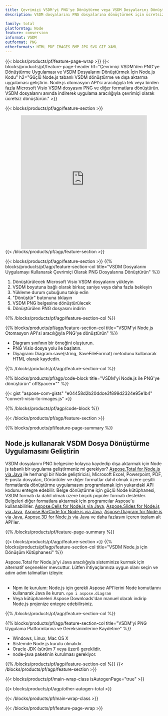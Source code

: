 ```yaml
---
title: Çevrimiçi VSDM'yi PNG'ye Dönüştürme veya VSDM Dosyalarını Dönüştürmek için Node.js tabanlı Uygulama Oluşturma
description: VSDM dosyalarını PNG dosyalarına dönüştürmek için ücretsiz çevrimiçi uygulama. Microsoft Visio VSDM belgeleri için Node.js dönüştürme kütüphanesi kodu. 

family: total
platformtag: Node
feature: conversion
informat: VSDM
outformat: PNG
otherformats: HTML PDF IMAGES BMP JPG SVG GIF XAML
---
```

{{< blocks/products/pf/feature-page-wrap >}}
{{< blocks/products/pf/feature-page-header h1="Çevrimiçi VSDM'den PNG'ye Dönüştürme Uygulaması ve VSDM Dosyalarını Dönüştürmek İçin Node.js Kodu" h2="Güçlü Node.js tabanlı VSDM dönüştürme ve dışa aktarma uygulaması geliştirin. Node.js otomasyon API'si aracılığıyla tek veya birden fazla Microsoft Visio VSDM dosyasını PNG ve diğer formatlara dönüştürün. VSDM dosyalarını anında indirerek uygulama aracılığıyla çevrimiçi olarak ücretsiz dönüştürün." >}}


{{< blocks/products/pf/agp/feature-section >}}

<div class="container-fluid agp-content bg-white aboutfile box-1 vh100 section nopbtm">
<div class=container>
<div class=row>
<div class="demobox tc col-md-12 padding-0" align="center">

<iframe title="Ücretsiz Çevrimiçi VSDM - PNG Dönüştürme Uygulaması" style="border: none; height: 426px;" scrolling="no" src="https://total-conversion-app-65z5r2lp.k8s.dynabic.com/?to=png&from=vsdm" id="child-iframe" width="80%"></iframe>

</div></div>
</div></div>
{{< /blocks/products/pf/agp/feature-section >}}


{{< blocks/products/pf/agp/feature-section >}}
{{% blocks/products/pf/agp/feature-section-col title="VSDM Dosyalarını Uygulamayı Kullanarak Çevrimiçi Olarak PNG Dosyalarına Dönüştürün" %}}

1. Dönüştürülecek Microsoft Visio VSDM dosyalarını yükleyin
1. VSDM boyutuna bağlı olarak birkaç saniye veya daha fazla bekleyin
1. Yükleme durum çubuğunu takip edin
1. "Dönüştür" butonuna tıklayın
1. VSDM PNG belgesine dönüştürülecek
1. Dönüştürülen PNG dosyasını indirin

{{% /blocks/products/pf/agp/feature-section-col %}}

{{% blocks/products/pf/agp/feature-section-col title="VSDM'yi Node.js Otomasyon API'si aracılığıyla PNG'ye dönüştürün" %}}

- Diagram sınıfının bir örneğini oluşturun.
- PNG Visio dosya yolu ile başlatın.
- Diyagramı Diagram.save(string, SaveFileFormat) metodunu kullanarak HTML olarak kaydedin.

{{% /blocks/products/pf/agp/feature-section-col %}}

{{% blocks/products/pf/agp/code-block title="VSDM'yi Node.js ile PNG'ye dönüştürün" offSpacer="" %}}

{{< gist "aspose-com-gists" "e04458d2b20ddce3f899d2324e95e1b4" "convert-visio-to-images.js" >}}

{{% /blocks/products/pf/agp/code-block %}}

{{< /blocks/products/pf/agp/feature-section >}}

{{% blocks/products/pf/feature-page-summary %}}

<h2>Node.js kullanarak VSDM Dosya Dönüştürme Uygulamasını Geliştirin</h2>

VSDM dosyalarını PNG belgesine kolayca kaydedip dışa aktarmak için Node js tabanlı bir uygulama geliştirmeniz mi gerekiyor? [Aspose.Total for Node.js via Java](https://products.aspose.com/total/tr/nodejs-java/) ile herhangi bir Node geliştiricisi, Microsoft Excel, Powerpoint, PDF, E-posta dosyaları, Görüntüler ve diğer formatlar dahil olmak üzere çeşitli formatlarda dönüştürme uygulamasını programlamak için yukarıdaki API kodunu entegre edebilir. Belge dönüştürme için güçlü Node kütüphanesi, VSDM formatı da dahil olmak üzere birçok popüler formatı destekler. Belgeleri diğer formatlara aktarmak için programcılar Aspose'u kullanabilirler. [Aspose.Cells for Node.js via Java](https://products.aspose.com/cells/tr/nodejs-java/), [Aspose.Slides for Node.js via Java](https://products.aspose.com/slides/tr/nodejs-java/), [Aspose.BarCode for Node.js via Java](https://products.aspose.com/barcode/tr/nodejs-java/), [Aspose.Diagram for Node.js via Java](https://products.aspose.com/diagram/tr/nodejs-java/), [Aspose.3D for Node.js via Java](https://products.aspose.com/3d/tr/nodejs-java/) ve daha fazlasını içeren toplam alt API'ler. 
 
 

{{% /blocks/products/pf/feature-page-summary %}}

{{< blocks/products/pf/agp/feature-section >}}
{{% blocks/products/pf/agp/feature-section-col title="VSDM Node.js için Dönüşüm Kütüphanesi" %}}

Aspose.Total for Node.js'yi Java aracılığıyla sisteminize kurmak için alternatif seçenekler mevcuttur. Lütfen ihtiyaçlarınıza uygun olanı seçin ve adım adım talimatları izleyin:<br /><br />

- Npm ile kurulum: Node.js için gerekli Aspose API'lerini Node komutlarını kullanarak Java ile kurun. ```npm i aspose.diagram```
- Veya kütüphaneleri Aspose Downloads'dan manuel olarak indirip Node.js projenize entegre edebilirsiniz.

{{% /blocks/products/pf/agp/feature-section-col %}}

{{% blocks/products/pf/agp/feature-section-col title="VSDM'yi PNG Uygulama Platformlarına ve Gereksinimlerine Kaydetme" %}}

- Windows, Linux, Mac OS X
- Sistemde Node.js kurulu olmalıdır.
- Oracle JDK (sürüm 7 veya üzeri) gereklidir.
- node-java paketinin kurulması gerekiyor.

{{% /blocks/products/pf/agp/feature-section-col %}}
{{< /blocks/products/pf/agp/feature-section >}}

{{< blocks/products/pf/main-wrap-class isAutogenPage="true" >}}

{{< blocks/products/pf/agp/other-autogen-total >}}

{{< /blocks/products/pf/main-wrap-class >}}

{{< /blocks/products/pf/feature-page-wrap >}}